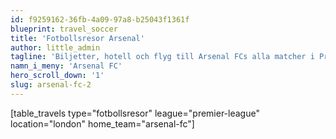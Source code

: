 ```yaml
---
id: f9259162-36fb-4a09-97a8-b25043f1361f
blueprint: travel_soccer
title: 'Fotbollsresor Arsenal'
author: little_admin
tagline: 'Biljetter, hotell och flyg till Arsenal FCs alla matcher i Premier League'
namn_i_meny: 'Arsenal FC'
hero_scroll_down: '1'
slug: arsenal-fc-2
---
```

<p>[table_travels type="fotbollsresor" league="premier-league" location="london" home_team="arsenal-fc"]</p>
